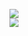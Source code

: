 [![](https://img.shields.io/badge/Made%20With-Github%20Spray-lightgrey.svg?style=for-the-badge&logo=github)](https://github.com/Annihil/github-spray#2895)  
[![](https://i.imgur.com/2DrTn0Z.gif)](https://github.com/Annihil/github-spray)